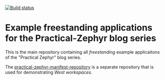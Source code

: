 [![Build status](https://github.com/lmapii/practical-zephyr/workflows/ci/badge.svg)](https://github.com/lmapii/practical-zephyr/actions)

# Example freestanding applications for the Practical-Zephyr blog series

This is the main repository containing all _freestanding_ example applicaitons of the "Practical Zephyr" blog series.

The [practical-zephyr-manifest-repository](https://github.com/lmapii/practical-zephyr-manifest-repository) is a separate repository that is used for demonstrating _West workspaces_.
